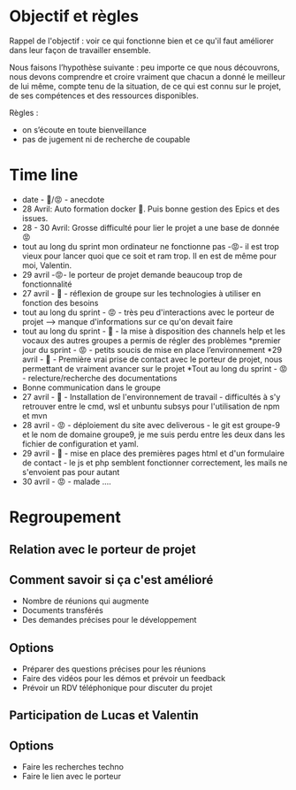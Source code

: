 # Objectif et règles

Rappel de l'objectif : voir ce qui fonctionne bien et ce qu'il faut améliorer dans leur façon de travailler ensemble.

Nous faisons l’hypothèse suivante : peu importe ce que nous découvrons, nous devons comprendre et croire vraiment que chacun a donné le meilleur de lui même, compte tenu de la situation, de ce qui est connu sur le projet, de ses compétences et des ressources disponibles.

Règles :

* on s’écoute en toute bienveillance
* pas de jugement ni de recherche de coupable

# Time line
* date - 🙂/😡 - anecdote
* 28 Avril: Auto formation docker 🙂. Puis bonne gestion des Epics et des issues.
* 28 - 30 Avril: Grosse difficulté pour lier le projet a une base de donnée 😡
* tout au long du sprint mon ordinateur ne fonctionne pas -😡- il est trop vieux pour lancer quoi que ce soit et ram trop. Il en est de même pour moi, Valentin.
* 29 avril -😡- le porteur de projet demande beaucoup trop de fonctionnalité
* 27 avril - 🙂 - réflexion de groupe sur les technologies à utiliser en fonction des besoins
* tout au long du sprint - 😡 - très peu d'interactions avec le porteur de projet --> manque d'informations sur ce qu'on devait faire
* tout au long du sprint - 🙂 - la mise à disposition des channels help et les vocaux des autres groupes a permis de régler des problèmes 
*premier jour du sprint - 😡 - petits soucis de mise en place l’environnement
*29 avril -  🙂 - Première vrai prise de contact avec le porteur de projet, nous permettant de vraiment avancer sur le projet
*Tout au long du sprint - 😡 - relecture/recherche des documentations
* Bonne communication dans le groupe
* 27 avril - 🙂 - Installation de l'environnement de travail - difficultés à s'y retrouver entre le cmd, wsl et unbuntu subsys pour l'utilisation de npm et mvn
* 28 avril - 😡 - déploiement du site avec deliverous - le git est groupe-9 et le nom de domaine groupe9, je me suis perdu entre les deux dans les fichier de configuration et yaml.
* 29 avril - 🙂 - mise en place des premières pages html et d'un formulaire de contact - le js et php semblent fonctionner correctement, les mails ne s'envoient pas pour autant
* 30 avril - 😡 - malade ....

# Regroupement

## Relation avec le porteur de projet

## Comment savoir si ça c'est amélioré
* Nombre de réunions qui augmente
* Documents transférés
* Des demandes précises pour le développement

## Options
* Préparer des questions précises pour les réunions
* Faire des vidéos pour les démos et prévoir un feedback
* Prévoir un RDV téléphonique pour discuter du projet

## Participation de Lucas et Valentin

## Options
* Faire les recherches techno
* Faire le lien avec le porteur